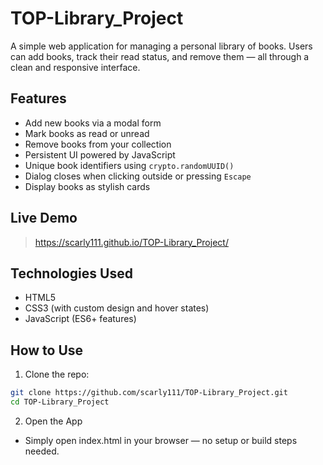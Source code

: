 # TOP-Library_Project

A simple web application for managing a personal library of books. Users can add books, track their read status, and remove them — all through a clean and responsive interface.

##  Features

-  Add new books via a modal form
-  Mark books as read or unread
-  Remove books from your collection
-  Persistent UI powered by JavaScript
-  Unique book identifiers using `crypto.randomUUID()`
-  Dialog closes when clicking outside or pressing `Escape`
-  Display books as stylish cards

## Live Demo

> https://scarly111.github.io/TOP-Library_Project/

## Technologies Used

- HTML5
- CSS3 (with custom design and hover states)
- JavaScript (ES6+ features)

## How to Use

1. Clone the repo:

```bash
git clone https://github.com/scarly111/TOP-Library_Project.git
cd TOP-Library_Project
``` 
2. Open the App

- Simply open index.html in your browser — no setup or build steps needed.




